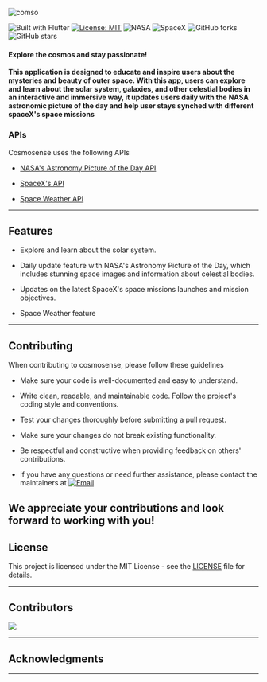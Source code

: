 ![comso](https://user-images.githubusercontent.com/49169158/213964516-81a65521-df57-412b-bd65-cebb3ebb07bf.png)

![Built with Flutter](https://img.shields.io/badge/Built%20with-Flutter-blue)
[![License: MIT](https://img.shields.io/badge/License-MIT-yellow.svg)](https://opensource.org/licenses/MIT)
![NASA](https://img.shields.io/badge/NASA-Official-brightgreen)
![SpaceX](https://img.shields.io/badge/SpaceX-Fan-blue)
![GitHub forks](https://img.shields.io/github/forks/baimamboukar/cosmosense?style=social)
![GitHub stars](https://img.shields.io/github/stars/baimamboukar/cosmosense?style=social)

#### Explore the cosmos and stay passionate!

**This application is designed to educate and inspire users about the mysteries and beauty of outer space. With this app, users can explore and learn about the solar system, galaxies, and other celestial bodies in an interactive and immersive way, it updates users daily with the NASA astronomic picture of the day and help user stays synched with different spaceX's space missions**

### APIs
Cosmosense uses the following APIs
  - [NASA's Astronomy Picture of the Day API](https://api.nasa.gov/) 
  - [SpaceX's API](https://docs.spacexdata.com/?version=latest) 

  - [Space Weather API](https://api.nasa.gov/)
---
## Features

- Explore and learn about the solar system.

- Daily update feature with NASA's Astronomy Picture of the Day, which includes stunning space images and information about celestial bodies.


- Updates on the latest SpaceX's space missions launches and mission objectives.

- Space Weather feature

--- 
## Contributing

When contributing to cosmosense, please follow these guidelines

- Make sure your code is well-documented and easy to understand.

- Write clean, readable, and maintainable code.
Follow the project's coding style and conventions.

- Test your changes thoroughly before submitting a pull request.

- Make sure your changes do not break existing functionality.

- Be respectful and constructive when providing feedback on others' contributions.

- If you have any questions or need further assistance, please contact the maintainers at 
[![Email](https://img.shields.io/badge/Contact-email-red)](mailto:baimamboukar@gmail.com)

We appreciate your contributions and look forward to working with you!
---
## License

This project is licensed under the MIT License - see the [LICENSE](LICENSE) file for details.

---
## Contributors

[![](https://contrib.rocks/image?repo=baimamboukar/cosmosense)](https://github.com/baimamboukar/cosmosense/graphs/contributors)

---

## Acknowledgments


---
<!-- ## Proudly featured on

[![Flutter Awesome](https://img.shields.io/badge/Flutter-Awesome-blue)](https://flutterawesome.com/)
[![Flutter Awesome](https://img.shields.io/badge/Flutter-Gallery-blue)](https://flutterawesome.com/)
[![Flutter Awesome](https://img.shields.io/badge/GoogleDev-Library-red)](https://flutterawesome.com/) -->
